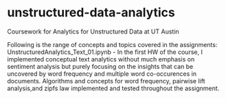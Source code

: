# unstructured-data-analytics
Coursework for Analytics for Unstructured Data at UT Austin

Following is the range of concepts and topics covered in the assignments: \
UnstructuredAnalytics_Text_01.ipynb - In the first HW of the course, I implemented conceptual text analytics without much emphasis on sentiment analysis but purely focusing on the insights that can be uncovered by word frequency and multiple word co-occurences in documents. Algorithms and concepts for word frequency, pairwise lift analysis,and  zipfs law implemented and tested throughout the assignment. 
